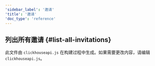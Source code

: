 ```yaml
---
'sidebar_label': '邀请'
'title': '邀请'
'doc_type': 'reference'
---
```


## 列出所有邀请 {#list-all-invitations}

此文件由 `clickhouseapi.js` 在构建过程中生成。如果需要更改内容，请编辑 `clickhouseapi.js`。

